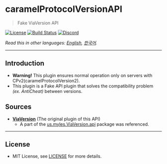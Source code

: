 # caramelProtocolVersionAPI 
> Fake ViaVersion API

[![License](https://img.shields.io/github/license/LemonCaramel/caramelProtocolVersionAPI)](https://github.com/LemonCaramel/caramelProtocolVersionAPI/blob/master/LICENSE)
[![Build Status](https://travis-ci.com/LemonCaramel/caramelProtocolVersionAPI.svg?branch=master)](https://travis-ci.com/LemonCaramel/caramelProtocolVersionAPI)
[![Discord](https://img.shields.io/badge/use%20server-%20discord-blue.svg)](https://discord.gg/f9qGtYF)

*Read this in other languages: [English](README.md), [한국어](README.ko.md).*

--------


Introduction
--------
 - **Warning!** This plugin ensures normal operation only on servers with CPv2(caramelProtocolVersion2).
 - This plugin is a Fake API plugin that solves the compatibility problem *(ex. AntiCheat)* between versions.

Sources
--------
 - **[ViaVersion](https://github.com/ViaVersion/ViaVersion)** (The original plugin of this API)
    - A part of the [us.myles.ViaVersion.api](https://github.com/ViaVersion/ViaVersion/blob/master/common/src/main/java/us/myles/ViaVersion/api) package was referenced.

----------

License
--------
 - MIT License, see [LICENSE](https://github.com/LemonCaramel/caramelProtocolVersionAPI/blob/master/LICENSE) for more details.
